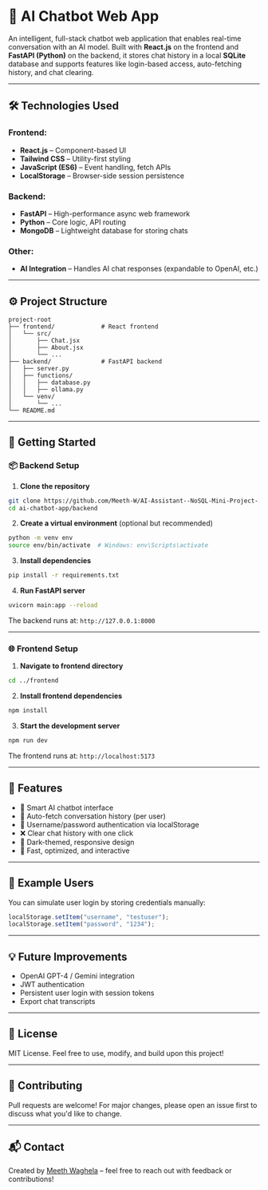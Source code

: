 # 🤖 AI Chatbot Web App

An intelligent, full-stack chatbot web application that enables real-time conversation with an AI model. Built with **React.js** on the frontend and **FastAPI (Python)** on the backend, it stores chat history in a local **SQLite** database and supports features like login-based access, auto-fetching history, and chat clearing.

---

## 🛠️ Technologies Used

### Frontend:
- **React.js** – Component-based UI
- **Tailwind CSS** – Utility-first styling
- **JavaScript (ES6)** – Event handling, fetch APIs
- **LocalStorage** – Browser-side session persistence

### Backend:
- **FastAPI** – High-performance async web framework
- **Python** – Core logic, API routing
- **MongoDB** – Lightweight database for storing chats

### Other:
- **AI Integration** – Handles AI chat responses (expandable to OpenAI, etc.)

---

## ⚙️ Project Structure

```
project-root
├── frontend/             # React frontend
│   └── src/
│       ├── Chat.jsx
│       ├── About.jsx
│       └── ...
├── backend/              # FastAPI backend
│   ├── server.py
│   ├── functions/
│   │   ├── database.py
│   │   ├── ollama.py
│   └── venv/
│       └── ...
└── README.md
```

---

## 🚀 Getting Started

### 📦 Backend Setup

1. **Clone the repository**
```bash
git clone https://github.com/Meeth-W/AI-Assistant--NoSQL-Mini-Project-.git
cd ai-chatbot-app/backend
```

2. **Create a virtual environment** (optional but recommended)
```bash
python -m venv env
source env/bin/activate  # Windows: env\Scripts\activate
```

3. **Install dependencies**
```bash
pip install -r requirements.txt
```

4. **Run FastAPI server**
```bash
uvicorn main:app --reload
```

The backend runs at: `http://127.0.0.1:8000`

---

### 🌐 Frontend Setup

1. **Navigate to frontend directory**
```bash
cd ../frontend
```

2. **Install frontend dependencies**
```bash
npm install
```

3. **Start the development server**
```bash
npm run dev
```

The frontend runs at: `http://localhost:5173`

---

## 🔐 Features

- 🧠 Smart AI chatbot interface
- 💾 Auto-fetch conversation history (per user)
- 🔐 Username/password authentication via localStorage
- ❌ Clear chat history with one click
- 🎨 Dark-themed, responsive design
- 🚀 Fast, optimized, and interactive

---

## 🧪 Example Users
You can simulate user login by storing credentials manually:
```js
localStorage.setItem("username", "testuser");
localStorage.setItem("password", "1234");
```

---

## 💡 Future Improvements
- OpenAI GPT-4 / Gemini integration
- JWT authentication
- Persistent user login with session tokens
- Export chat transcripts

---

## 📄 License
MIT License. Feel free to use, modify, and build upon this project!

---

## 🤝 Contributing
Pull requests are welcome! For major changes, please open an issue first to discuss what you'd like to change.

---

## 📬 Contact
Created by [Meeth Waghela](https://github.com/Meeth-W) – feel free to reach out with feedback or contributions!

